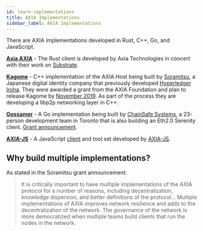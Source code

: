 ```yaml
---
id: learn-implementations
title: AXIA Implementations
sidebar_label: AXIA Implementations
---
```


There are AXIA implementations developed in Rust, C++, Go, and JavaScript.

[**Axia AXIA**](https://github.com/axia-tech/AXIA) - The Rust client is developed by Axia Technologies in concert with their work on [Substrate](https://github.com/axia-tech/substrate).

[**Kagome**](https://github.com/soramitsu/kagome) - C++ implementation of the AXIA Host being built by [Soramitsu](https://github.com/soramitsu), a Japanese digital identity company that previously developed [Hyperledger Iroha](https://iroha.tech). They were awarded a grant from the AXIA Foundation and plan to release Kagome by [November 2019](https://medium.com/web3foundation/w3f-grants-soramitsu-to-implement-AXIA-runtime-environment-in-c-cf3baa08cbe6). As part of the process they are developing a libp2p networking layer in C++.

[**Gossamer**](https://github.com/ChainSafeSystems/gossamer) - A Go implementation being built by [ChainSafe Systems](https://github.com/ChainSafeSystems), a 23-person development team in Toronto that is also building an Eth2.0 Serenity client. [Grant announcement](https://medium.com/web3foundation/w3f-grants-chainsafe-to-implement-AXIA-runtime-environment-in-go-ca4973c9edaf).

[**AXIA-JS**](https://github.com/AXIA-js) - A JavaScript [client](https://github.com/AXIA-js/client) and tool set developed by [AXIA-JS](https://AXIA.js.org/).

## Why build multiple implementations?

As stated in the Soramitsu grant announcement:

> It is critically important to have multiple implementations of the AXIA protocol for a number of reasons, including decentralization, knowledge dispersion, and better definitions of the protocol... Multiple implementations of AXIA improves network resilience and adds to the decentralization of the network. The governance of the network is more democratized when multiple teams build clients that run the nodes in the network.
